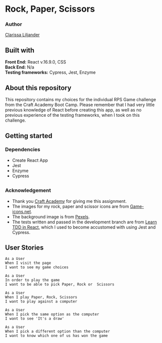 # Rock, Paper, Scissors 
### Author  
[Clarissa Liljander](https://github.com/clalil) 
## Built with  
**Front End:** React v.16.9.0, CSS  
**Back End:** N/a  
**Testing frameworks:** Cypress, Jest, Enzyme 
## About this repository  
This repository contains my choices for the individual RPS Game challenge from the Craft Academy Boot Camp. Please remember that I had very little previous knowledge of React before creating this app, as well as no previous experience of the testing frameworks, when I took on this challenge. 
## Getting started
### Dependencies  
* Create React App  
* Jest  
* Enzyme
* Cypress 

## 

### Acknowledgement  
- Thank you [Craft Academy](https://craftacademy.se) for giving me this assignment.  
- The images for my rock, paper and scissor icons are from [Game-icons.net](https://game-icons.net).
- The background image is from [Pexels](https://www.pexels.com).
- The tests written and passed in the development branch are from [Learn TDD in React](https://learntdd.in/react/), which I used to become accustomed with using Jest and Cypress. 

## User Stories  
```
As a User  
When I visit the page  
I want to see my game choices   

As a User  
In order to play the game    
I want to be able to pick Paper, Rock or  Scissors 

As a User  
When I play Paper, Rock, Scissors  
I want to play against a computer  

As a User  
When I pick the same option as the computer  
I want to see 'It's a draw'  

As a User  
When I pick a different option than the computer  
I want to know which one of us has won the game  

```